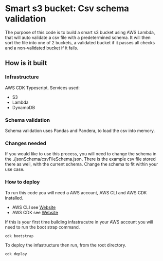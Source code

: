 # Smart s3 bucket: Csv schema validation

The purpose of this code is to build a smart s3 bucket using AWS Lambda, that will auto validate a csv file with a predetermined schema. It will then sort the file into one of 2 buckets, a validated bucket if it passes all checks and a non-validated bucket if it fails. 

## How is it built

### Infrastructure

AWS CDK Typescript. Services used:
- S3
- Lambda
- DynamoDB 

### Schema validation

Schema validation uses Pandas and Pandera, to load the csv into memory. 

### Changes needed

If you would like to use this process, you will need to change the schema in the ./jsonSchema/csvFileSchema.json. There is the example csv file stored there as well, with the current schema. Change the schema to fit within your use case. 

### How to deploy

To run this code you will need a AWS account, AWS CLI and AWS CDK installed. 
- AWS CLI see [Website](https://aws.amazon.com/cli/)
- AWS CDK see [Website](https://aws.amazon.com/cdk/)

If this is your first time building infastrucutre in your AWS account you will need to run the boot strap command. 

```cmd
cdk bootstrap
```

To deploy the infastructure then run, from the root directory.

```cmd
cdk deploy
```